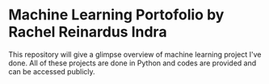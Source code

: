 # Machine Learning Portofolio by Rachel Reinardus Indra

This repository will give a glimpse overview of machine learning project I've done. All of these projects are done in Python and codes are provided and can be accessed publicly. 

